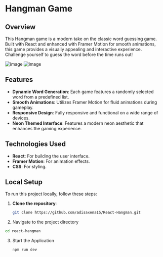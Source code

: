 
# Hangman Game

## Overview

This Hangman game is a modern take on the classic word guessing game. Built with React and enhanced with Framer Motion for smooth animations, this game provides a visually appealing and interactive experience. Challenge yourself to guess the word before the time runs out!

![image](https://github.com/user-attachments/assets/d8fddddb-7b84-4e7d-96a6-f11c1d13d6f2)
![image](https://github.com/user-attachments/assets/ba89a8b0-61d8-45b0-98b8-ce3e2211ec55)

## Features

- **Dynamic Word Generation**: Each game features a randomly selected word from a predefined list.
- **Smooth Animations**: Utilizes Framer Motion for fluid animations during gameplay.
- **Responsive Design**: Fully responsive and functional on a wide range of devices.
- **Neon Themed Interface**: Features a modern neon aesthetic that enhances the gaming experience.

## Technologies Used

- **React**: For building the user interface.
- **Framer Motion**: For animation effects.
- **CSS**: For styling.

## Local Setup

To run this project locally, follow these steps:

1. **Clone the repository**:
   ```bash
   git clone https://github.com/adisaxena15/React-Hangman.git
   ```
2. Navigate to the project directory
  ```bash
  cd react-hangman
  ```
3. Start the Application
   ```bash
   npm run dev
   ```
